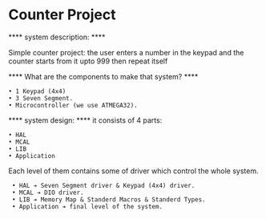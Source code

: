# Counter Project

**** system description: ****

Simple counter project:
 the user enters a number in the keypad and the counter starts from it upto 999 then repeat itself

**** What are the components to make that system? ****

    • 1 Keypad (4x4)
    • 3 Seven Segment.
    • Microcontroller (we use ATMEGA32).

**** system design: ****
 it consists of 4 parts:

    • HAL  
    • MCAL 
    • LIB
    • Application
  
Each level of them contains some of driver which control the whole system.

     • HAL ➔ Seven Segment driver & Keypad (4x4) driver.
     • MCAL ➔ DIO driver.
     • LIB ➔ Memory Map & Standerd Macros & Standerd Types.
     • Application ➔ final level of the system.
  

<p>


